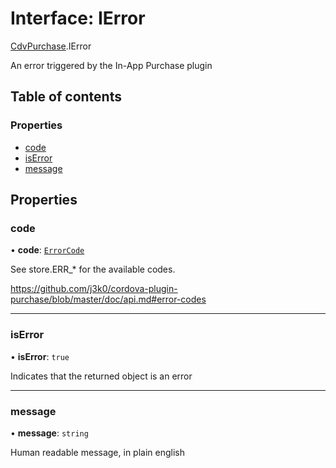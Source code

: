 # Interface: IError

[CdvPurchase](../modules/CdvPurchase.md).IError

An error triggered by the In-App Purchase plugin

## Table of contents

### Properties

- [code](CdvPurchase.IError.md#code)
- [isError](CdvPurchase.IError.md#iserror)
- [message](CdvPurchase.IError.md#message)

## Properties

### code

• **code**: [`ErrorCode`](../enums/CdvPurchase.ErrorCode.md)

See store.ERR_* for the available codes.

https://github.com/j3k0/cordova-plugin-purchase/blob/master/doc/api.md#error-codes

___

### isError

• **isError**: ``true``

Indicates that the returned object is an error

___

### message

• **message**: `string`

Human readable message, in plain english
